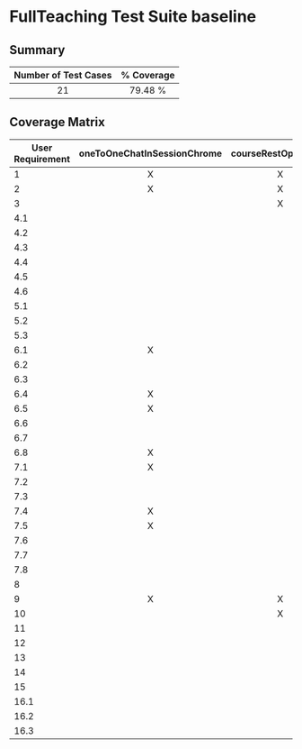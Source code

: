 # FullTeaching Test Suite baseline

## Summary

| Number of Test Cases | % Coverage |
|:--------------------:|:----------:|
|          21          |  79.48 %   |

## Coverage Matrix

| User Requirement | oneToOneChatInSessionChrome | courseRestOperations | courseInfoRestOperations | sessionRestOperations | forumRestOperations | filesRestOperations | attendersRestOperations | sessionTest | oneToOneVideoAudioSessionChrome | studentCourseMainTest | teacherCourseMainTest | teacherCreateAndDeleteCourseTest | teacherEditCourseValues | teacherDeleteCourseTest | forumLoadEntriesTest | forumNewEntryTest | forumNewCommentTest | forumNewReply2CommentTest | spiderLoggedTest | spiderUnLoggedTest | loginTest |
|------------------|:---------------------------:|:--------------------:|:------------------------:|:---------------------:|:-------------------:|:-------------------:|:-----------------------:|:-----------:|:-------------------------------:|:---------------------:|:---------------------:|:--------------------------------:|:-----------------------:|:-----------------------:|:--------------------:|:-----------------:|:-------------------:|:-------------------------:|:----------------:|:------------------:|:---------:|
| 1                |              X              |          X           |            X             |           X           |          X          |          X          |            X            |      X      |                X                |           X           |           X           |                X                 |            X            |            X            |          X           |         X         |          X          |             X             |        X         |         X          |     X     |
| 2                |              X              |          X           |            X             |           X           |          X          |          X          |            X            |      X      |                X                |           X           |           X           |                X                 |            X            |            X            |          X           |         X         |          X          |             X             |        X         |         X          |     X     |
| 3                |                             |          X           |            X             |           X           |          X          |          X          |                         |             |                X                |           X           |           X           |                                  |                         |                         |                      |                   |                     |                           |                  |                    |           |
| 4.1              |                             |                      |                          |           X           |                     |                     |                         |             |                X                |                       |                       |                                  |                         |                         |                      |                   |                     |                           |                  |                    |           |
| 4.2              |                             |                      |                          |           X           |                     |                     |                         |             |                X                |                       |                       |                                  |                         |                         |                      |                   |                     |                           |                  |                    |           |
| 4.3              |                             |                      |                          |           X           |                     |                     |                         |             |                X                |                       |                       |                                  |                         |                         |                      |                   |                     |                           |                  |                    |           |
| 4.4              |                             |                      |                          |                       |                     |                     |            X            |             |                                 |                       |                       |                                  |                         |                         |                      |                   |                     |                           |                  |                    |           |
| 4.5              |                             |                      |                          |                       |                     |          X          |                         |             |                                 |                       |                       |                                  |                         |                         |                      |                   |                     |                           |                  |                    |           |
| 4.6              |                             |                      |                          |                       |                     |                     |            X            |             |                                 |                       |                       |                                  |                         |                         |                      |                   |                     |                           |                  |                    |           |
| 5.1              |                             |                      |                          |                       |                     |                     |            X            |             |                                 |                       |                       |                                  |                         |                         |                      |                   |                     |                           |                  |                    |           |
| 5.2              |                             |                      |                          |                       |                     |                     |            X            |             |                                 |                       |                       |                                  |                         |                         |                      |                   |                     |                           |                  |         X          |     X     |
| 5.3              |                             |                      |                          |                       |                     |          X          |                         |             |                                 |                       |                       |                                  |                         |                         |                      |                   |                     |                           |                  |                    |           |
| 6.1              |              X              |                      |                          |                       |                     |                     |            X            |             |                X                |                       |                       |                                  |                         |                         |                      |                   |                     |                           |                  |                    |           |
| 6.2              |                             |                      |                          |                       |                     |                     |                         |             |                X                |                       |                       |                                  |                         |                         |                      |                   |                     |                           |                  |                    |           |
| 6.3              |                             |                      |                          |                       |                     |                     |                         |             |                X                |                       |                       |                                  |                         |                         |                      |                   |                     |                           |                  |                    |           |
| 6.4              |              X              |                      |                          |                       |                     |                     |            X            |             |                X                |                       |                       |                                  |                         |                         |                      |                   |                     |                           |                  |                    |           |
| 6.5              |              X              |                      |                          |                       |                     |                     |                         |             |                                 |                       |                       |                                  |                         |                         |                      |                   |                     |                           |                  |                    |           |
| 6.6              |                             |                      |                          |                       |                     |                     |                         |             |                X                |                       |                       |                                  |                         |                         |                      |                   |                     |                           |                  |                    |           |
| 6.7              |                             |                      |                          |                       |                     |                     |                         |             |                X                |                       |                       |                                  |                         |                         |                      |                   |                     |                           |                  |                    |           |
| 6.8              |              X              |                      |                          |                       |                     |                     |            X            |             |                                 |                       |                       |                                  |                         |                         |                      |                   |                     |                           |                  |                    |           |
| 7.1              |              X              |                      |                          |                       |                     |                     |            X            |             |                X                |                       |                       |                                  |                         |                         |                      |                   |                     |                           |                  |                    |           |
| 7.2              |                             |                      |                          |                       |                     |                     |                         |             |                X                |                       |                       |                                  |                         |                         |                      |                   |                     |                           |                  |                    |           |
| 7.3              |                             |                      |                          |                       |                     |                     |                         |             |                                 |                       |                       |                                  |                         |                         |                      |                   |                     |                           |                  |                    |           |
| 7.4              |              X              |                      |                          |                       |                     |                     |            X            |             |                X                |                       |                       |                                  |                         |                         |                      |                   |                     |                           |                  |                    |           |
| 7.5              |              X              |                      |                          |                       |                     |                     |                         |             |                                 |                       |                       |                                  |                         |                         |                      |                   |                     |                           |                  |                    |           |
| 7.6              |                             |                      |                          |                       |                     |                     |                         |             |                X                |                       |                       |                                  |                         |                         |                      |                   |                     |                           |                  |                    |           |
| 7.7              |                             |                      |                          |                       |                     |                     |                         |             |                                 |                       |                       |                                  |                         |                         |                      |                   |                     |                           |                  |                    |           |
| 7.8              |                             |                      |                          |                       |                     |                     |                         |             |                X                |                       |                       |                                  |                         |                         |                      |                   |                     |                           |                  |                    |           |
| 8                |                             |                      |                          |                       |                     |                     |                         |             |                                 |                       |                       |                                  |                         |                         |                      |                   |                     |                           |                  |                    |           |
| 9                |              X              |          X           |            X             |           X           |          X          |          X          |            X            |      X      |                X                |           X           |           X           |                X                 |            X            |            X            |          X           |         X         |          X          |             X             |        X         |         X          |     X     |
| 10               |                             |          X           |            X             |                       |                     |                     |                         |             |                X                |           X           |                       |                                  |                         |                         |                      |                   |                     |                           |                  |                    |           |
| 11               |                             |                      |                          |                       |                     |                     |                         |             |                                 |                       |                       |                                  |                         |                         |                      |                   |                     |                           |                  |                    |           |
| 12               |                             |                      |                          |                       |                     |                     |                         |             |                                 |                       |                       |                                  |                         |                         |                      |                   |                     |                           |                  |                    |           |
| 13               |                             |                      |            X             |                       |                     |                     |                         |             |                                 |                       |                       |                                  |            X            |                         |                      |                   |                     |                           |                  |                    |           |
| 14               |                             |                      |                          |                       |                     |                     |                         |             |                                 |                       |                       |                                  |                         |                         |                      |                   |                     |                           |                  |                    |           |
| 15               |                             |                      |                          |                       |                     |                     |                         |             |                X                |                       |                       |                                  |                         |                         |                      |                   |                     |                           |                  |                    |           |
| 16.1             |                             |                      |                          |                       |                     |                     |                         |      X      |                                 |                       |                       |                                  |                         |                         |                      |                   |                     |                           |                  |                    |           |
| 16.2             |                             |                      |                          |                       |                     |                     |                         |             |                                 |                       |                       |                                  |                         |                         |                      |                   |                     |                           |                  |                    |           |
| 16.3             |                             |                      |                          |                       |                     |                     |                         |             |                                 |                       |                       |                                  |                         |                         |                      |                   |                     |                           |                  |                    |           |
